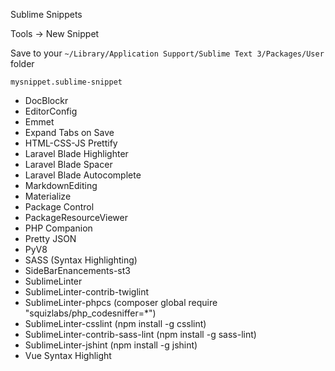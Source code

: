 Sublime Snippets

Tools -> New Snippet

Save to your `~/Library/Application Support/Sublime Text 3/Packages/User` folder

`mysnippet.sublime-snippet`

- DocBlockr
- EditorConfig
- Emmet
- Expand Tabs on Save
- HTML-CSS-JS Prettify
- Laravel Blade Highlighter
- Laravel Blade Spacer
- Laravel Blade Autocomplete
- MarkdownEditing
- Materialize
- Package Control
- PackageResourceViewer
- PHP Companion
- Pretty JSON
- PyV8
- SASS (Syntax Highlighting)
- SideBarEnancements-st3
- SublimeLinter
- SublimeLinter-contrib-twiglint
- SublimeLinter-phpcs (composer global require "squizlabs/php_codesniffer=*")
- SublimeLinter-csslint (npm install -g csslint)
- SublimeLinter-contrib-sass-lint (npm install -g sass-lint)
- SublimeLinter-jshint (npm install -g jshint)
- Vue Syntax Highlight